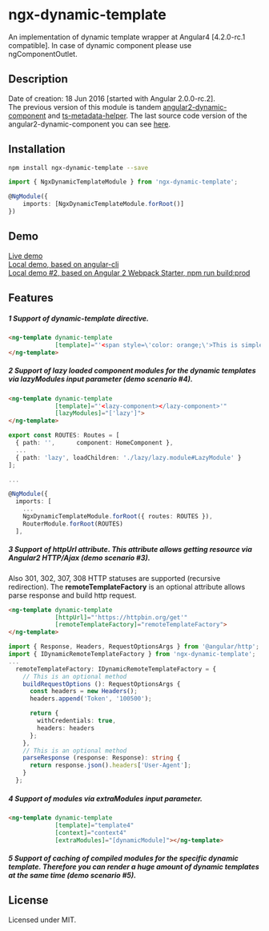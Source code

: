 # ngx-dynamic-template

An implementation of dynamic template wrapper at Angular4 [4.2.0-rc.1 compatible].
In case of dynamic component please use ngComponentOutlet.  

## Description

Date of creation: 18 Jun 2016 [started with Angular 2.0.0-rc.2].  
The previous version of this module is tandem [angular2-dynamic-component](https://www.npmjs.com/package/angular2-dynamic-component) and [ts-metadata-helper](https://www.npmjs.com/package/ts-metadata-helper). The last source code version of the angular2-dynamic-component you can see [here](https://github.com/apoterenko/ngx-dynamic-template/blob/858be91281634bcb06ec82dae40ee1f8eba56563/src/DynamicBase.ts).  

## Installation

```sh
npm install ngx-dynamic-template --save
```

```typescript
import { NgxDynamicTemplateModule } from 'ngx-dynamic-template';

@NgModule({
    imports: [NgxDynamicTemplateModule.forRoot()]
})
```

## Demo

[Live demo](https://apoterenko.github.io/ngx-dynamic-template)  
[Local demo, based on angular-cli](https://github.com/apoterenko/ngx-dynamic-template/tree/master/demo)  
[Local demo #2, based on Angular 2 Webpack Starter, npm run build:prod](https://github.com/apoterenko/ngx-dynamic-template/tree/master/demo2)  

## Features

##### **1** Support of **dynamic-template** directive.

```html
<ng-template dynamic-template
             [template]="'<span style=\'color: orange;\'>This is simple dynamic template</span>'">
</ng-template>
```

##### **2** Support of lazy loaded component modules for the dynamic templates via **lazyModules** input parameter (demo scenario #4).

```html
<ng-template dynamic-template
             [template]="'<lazy-component></lazy-component>'"
             [lazyModules]="['lazy']">
</ng-template>
```

```typescript
export const ROUTES: Routes = [
  { path: '',      component: HomeComponent },
  ...
  { path: 'lazy', loadChildren: './lazy/lazy.module#LazyModule' }
];

...

@NgModule({
  imports: [
    ...
    NgxDynamicTemplateModule.forRoot({ routes: ROUTES }),
    RouterModule.forRoot(ROUTES)
  ],
```

##### **3** Support of **httpUrl** attribute. This attribute allows getting resource via Angular2 HTTP/Ajax (demo scenario #3).

Also 301, 302, 307, 308 HTTP statuses are supported (recursive redirection). The **remoteTemplateFactory** is an optional attribute allows parse response and build http request.

```html
<ng-template dynamic-template
             [httpUrl]="'https://httpbin.org/get'"
             [remoteTemplateFactory]="remoteTemplateFactory">
</ng-template>
```

```typescript
import { Response, Headers, RequestOptionsArgs } from '@angular/http';
import { IDynamicRemoteTemplateFactory } from 'ngx-dynamic-template';
...
  remoteTemplateFactory: IDynamicRemoteTemplateFactory = {
    // This is an optional method
    buildRequestOptions (): RequestOptionsArgs {
      const headers = new Headers();
      headers.append('Token', '100500');

      return {
        withCredentials: true,
        headers: headers
      };
    },
    // This is an optional method
    parseResponse (response: Response): string {
      return response.json().headers['User-Agent'];
    }
  };
```

##### **4** Support of modules via **extraModules** input parameter.

```html
<ng-template dynamic-template
             [template]="template4"
             [context]="context4"
             [extraModules]="[dynamicModule]"></ng-template>
```

##### **5** Support of caching of compiled modules for the specific dynamic template. Therefore you can render a huge amount of dynamic templates at the same time (demo scenario #5).

## License

Licensed under MIT.